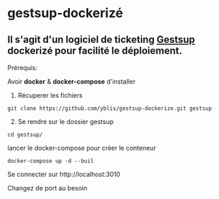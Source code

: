 # gestsup-dockerizé
Il s'agit d'un logiciel de ticketing [Gestsup](https://gestsup.fr/) dockerizé pour facilité le déploiement.
---

Prérequis:

Avoir **docker** & **docker-compose** d'installer 

1. Récuperer les fichiers

```
git clone https://github.com/yblis/gestsup-dockerize.git gestsup
```

2. Se rendre sur le dossier gestsup

```
cd gestsup/
```
lancer le docker-compose pour créer le conteneur

```
docker-compose up -d --buil
```
Se connecter sur http://localhost:3010

Changez de port au besoin
